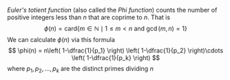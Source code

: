 *Euler's totient function* (also called the *Phi function*) counts the number of positive integers less than $n$ that are coprime to $n$. That is
$$
\phi(n) = \mathrm{card} \left\{ m\in \mathbb{N} \mid 1 \leq m < n \text{ and } \gcd(m,n) = 1 \right\} 
$$
We can calculate $\phi(n)$ via this formula
$$
\phi(n) = n\left( 1-\dfrac{1}{p_1} \right) \left( 1-\dfrac{1}{p_2} \right)\cdots \left( 1-\dfrac{1}{p_k} \right) 
$$
where $p_1,p_2, \ldots ,p_k$ are the distinct primes dividing $n$